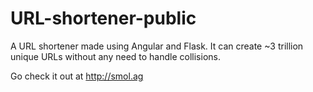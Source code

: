 # URL-shortener-public
A URL shortener made using Angular and Flask. It can create ~3 trillion unique URLs without any need to handle collisions.

Go check it out at http://smol.ag
